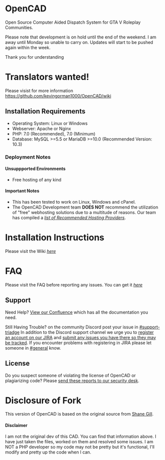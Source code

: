# OpenCAD
Open Source Computer Aided Dispatch System for GTA V Roleplay Communities.

Please note that development is on hold until the end of the weekend. I am away until Monday so unable to carry on. Updates will start to be pushed again within the week.

Thank you for understanding

# Translators wanted!
Please visist for more information https://github.com/kevingorman1000/OpenCAD/wiki

## Installation Requirements
* Operating System: Linux or Windows
* Webserver: Apache or Nginx
* PHP: 7.0 (Recommended), 7.0 (Minimum)
* Database: MySQL >=5.5 or MariaDB >=10.0  (Recommended Version: 10.3)

### Deployment Notes

#### Unsuppported Environments
* Free hosting of any kind

#### Important Notes
* This has been tested to work on Linux, Windows and cPanel.
* The OpenCAD Development team **DOES NOT** recommend the utilization of "free" webhosting solutions due to a multitude of reasons. Our team has compiled a *[list of Recommended Hosting Providers](https://guides.opencad.io/alldoc/installation-guides/recommended-hosting-providers)*.

# Installation Instructions
Please visit the Wiki *[here](https://github.com/kevingorman1000/OpenCAD/wiki/Installation)*

# FAQ
Please visit the FAQ before reporting any issues. You can get it *[here](https://github.com/kevingorman1000/OpenCAD/wiki/FAQ)*

## Support

Need Help? [View our Confluence](https://guides.opencad.io/alldoc) which has all the documentation you need.

Still Having Trouble? on the community Discord post your issue in [#support-triadge](https://discord.gg/ufBBmaN) In addition to the Discord support channel we urge you to [register an account on our JIRA](https://jira.opencad.io/secure/Signup!default.jspa) and [submit any issues you have there so they may be tracked](https://help.opencad.io/). If you encounter problems with registering in JIRA please let someone in [#general](https://discord.gg/ufBBmaN) know.

## License

Do you suspect someone of violating the license of OpenCAD or plagiarizing code? Please [send these reports to our security desk](https://security.opencad.io/).

# Disclosure of Fork
This version of OpenCAD is based on the original source from [Shane Gill](https://github.com/ossified/openCad).

#### Disclaimer

I am not the original dev of this CAD. You can find that information above. I have just taken the files, worked on them and resolved some issues. I am NOT a PHP developer so my code may not be pretty but it's functional, I'll modify and pretty up the code when I can.
